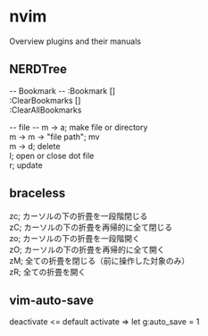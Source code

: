 nvim
====

Overview
plugins and their manuals

## NERDTree
-- Bookmark --
:Bookmark []  
:ClearBookmarks []  
:ClearAllBookmarks  

-- file --
m -> a;    make file or directory  
m -> m -> "file path";    mv  
m -> d;    delete  
I;    open or close dot file  
r;    update  


## braceless
zc; カーソルの下の折畳を一段階閉じる  
zC; カーソルの下の折畳を再帰的に全て閉じる  
zo; カーソルの下の折畳を一段階開く  
zO; カーソルの下の折畳を再帰的に全て開く  
zM; 全ての折畳を閉じる（前に操作した対象のみ）  
zR; 全ての折畳を開く  


## vim-auto-save
deactivate <= default
activate => let g:auto_save = 1
